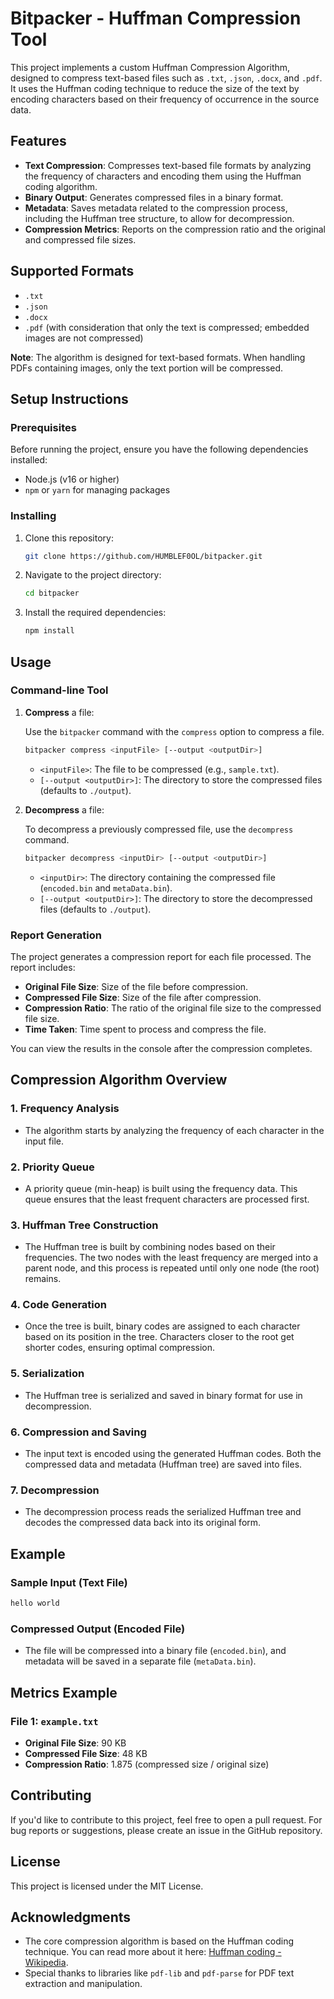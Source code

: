 

# Bitpacker - Huffman Compression Tool

This project implements a custom Huffman Compression Algorithm, designed to compress text-based files such as `.txt`, `.json`, `.docx`, and `.pdf`. It uses the Huffman coding technique to reduce the size of the text by encoding characters based on their frequency of occurrence in the source data.

## Features

- **Text Compression**: Compresses text-based file formats by analyzing the frequency of characters and encoding them using the Huffman coding algorithm.
- **Binary Output**: Generates compressed files in a binary format.
- **Metadata**: Saves metadata related to the compression process, including the Huffman tree structure, to allow for decompression.
- **Compression Metrics**: Reports on the compression ratio and the original and compressed file sizes.

## Supported Formats

- `.txt`
- `.json`
- `.docx`
- `.pdf` (with consideration that only the text is compressed; embedded images are not compressed)

**Note**: The algorithm is designed for text-based formats. When handling PDFs containing images, only the text portion will be compressed.

## Setup Instructions

### Prerequisites

Before running the project, ensure you have the following dependencies installed:

- Node.js (v16 or higher)
- `npm` or `yarn` for managing packages

### Installing

1. Clone this repository:
   ```bash
   git clone https://github.com/HUMBLEF0OL/bitpacker.git
   ```

2. Navigate to the project directory:
   ```bash
   cd bitpacker
   ```

3. Install the required dependencies:
   ```bash
   npm install
   ```

## Usage

### Command-line Tool

1. **Compress** a file:

   Use the `bitpacker` command with the `compress` option to compress a file.

   ```bash
   bitpacker compress <inputFile> [--output <outputDir>]
   ```

   - `<inputFile>`: The file to be compressed (e.g., `sample.txt`).
   - `[--output <outputDir>]`: The directory to store the compressed files (defaults to `./output`).

2. **Decompress** a file:

   To decompress a previously compressed file, use the `decompress` command.

   ```bash
   bitpacker decompress <inputDir> [--output <outputDir>]
   ```

   - `<inputDir>`: The directory containing the compressed file (`encoded.bin` and `metaData.bin`).
   - `[--output <outputDir>]`: The directory to store the decompressed files (defaults to `./output`).

### Report Generation

The project generates a compression report for each file processed. The report includes:

- **Original File Size**: Size of the file before compression.
- **Compressed File Size**: Size of the file after compression.
- **Compression Ratio**: The ratio of the original file size to the compressed file size.
- **Time Taken**: Time spent to process and compress the file.

You can view the results in the console after the compression completes.

## Compression Algorithm Overview

### 1. **Frequency Analysis**
   - The algorithm starts by analyzing the frequency of each character in the input file.
   
### 2. **Priority Queue**
   - A priority queue (min-heap) is built using the frequency data. This queue ensures that the least frequent characters are processed first.

### 3. **Huffman Tree Construction**
   - The Huffman tree is built by combining nodes based on their frequencies. The two nodes with the least frequency are merged into a parent node, and this process is repeated until only one node (the root) remains.

### 4. **Code Generation**
   - Once the tree is built, binary codes are assigned to each character based on its position in the tree. Characters closer to the root get shorter codes, ensuring optimal compression.

### 5. **Serialization**
   - The Huffman tree is serialized and saved in binary format for use in decompression.

### 6. **Compression and Saving**
   - The input text is encoded using the generated Huffman codes. Both the compressed data and metadata (Huffman tree) are saved into files.

### 7. **Decompression**
   - The decompression process reads the serialized Huffman tree and decodes the compressed data back into its original form.

## Example

### Sample Input (Text File)
```txt
hello world
```

### Compressed Output (Encoded File)
- The file will be compressed into a binary file (`encoded.bin`), and metadata will be saved in a separate file (`metaData.bin`).

## Metrics Example

### File 1: `example.txt`
- **Original File Size**: 90 KB
- **Compressed File Size**: 48 KB
- **Compression Ratio**: 1.875 (compressed size / original size)

## Contributing

If you'd like to contribute to this project, feel free to open a pull request. For bug reports or suggestions, please create an issue in the GitHub repository.

## License

This project is licensed under the MIT License.

## Acknowledgments

- The core compression algorithm is based on the Huffman coding technique. You can read more about it here: [Huffman coding - Wikipedia](https://en.wikipedia.org/wiki/Huffman_coding).
- Special thanks to libraries like `pdf-lib` and `pdf-parse` for PDF text extraction and manipulation.
